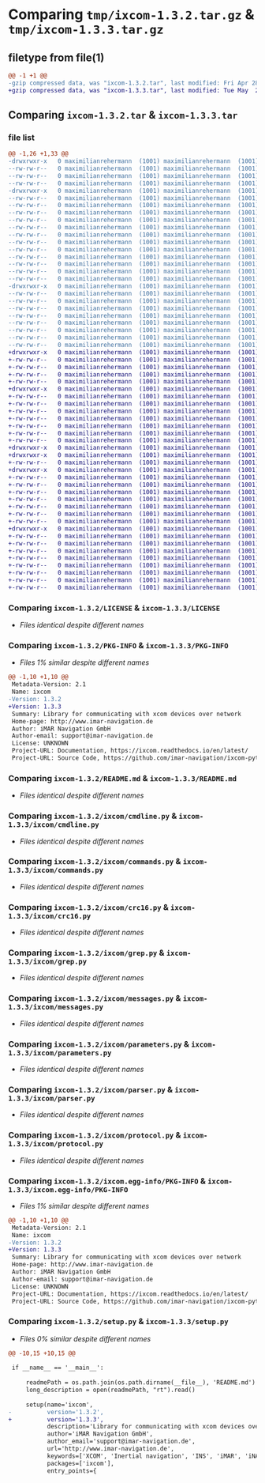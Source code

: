 # Comparing `tmp/ixcom-1.3.2.tar.gz` & `tmp/ixcom-1.3.3.tar.gz`

## filetype from file(1)

```diff
@@ -1 +1 @@
-gzip compressed data, was "ixcom-1.3.2.tar", last modified: Fri Apr 28 16:09:22 2023, max compression
+gzip compressed data, was "ixcom-1.3.3.tar", last modified: Tue May  2 09:29:44 2023, max compression
```

## Comparing `ixcom-1.3.2.tar` & `ixcom-1.3.3.tar`

### file list

```diff
@@ -1,26 +1,33 @@
-drwxrwxr-x   0 maximilianrehermann  (1001) maximilianrehermann  (1001)        0 2023-04-28 16:09:22.349942 ixcom-1.3.2/
--rw-rw-r--   0 maximilianrehermann  (1001) maximilianrehermann  (1001)     1069 2023-04-28 16:07:36.000000 ixcom-1.3.2/LICENSE
--rw-rw-r--   0 maximilianrehermann  (1001) maximilianrehermann  (1001)     1272 2023-04-28 16:09:22.349942 ixcom-1.3.2/PKG-INFO
--rw-rw-r--   0 maximilianrehermann  (1001) maximilianrehermann  (1001)      584 2023-04-28 16:07:36.000000 ixcom-1.3.2/README.md
-drwxrwxr-x   0 maximilianrehermann  (1001) maximilianrehermann  (1001)        0 2023-04-28 16:09:22.349942 ixcom-1.3.2/ixcom/
--rw-rw-r--   0 maximilianrehermann  (1001) maximilianrehermann  (1001)      105 2023-04-28 16:07:36.000000 ixcom-1.3.2/ixcom/__init__.py
--rw-rw-r--   0 maximilianrehermann  (1001) maximilianrehermann  (1001)     9498 2023-04-28 16:07:36.000000 ixcom-1.3.2/ixcom/cmdline.py
--rw-rw-r--   0 maximilianrehermann  (1001) maximilianrehermann  (1001)     1462 2023-04-28 16:07:36.000000 ixcom-1.3.2/ixcom/commands.py
--rw-rw-r--   0 maximilianrehermann  (1001) maximilianrehermann  (1001)     2780 2023-04-28 16:07:36.000000 ixcom-1.3.2/ixcom/crc16.py
--rw-rw-r--   0 maximilianrehermann  (1001) maximilianrehermann  (1001)      304 2023-04-28 16:07:36.000000 ixcom-1.3.2/ixcom/data.py
--rw-rw-r--   0 maximilianrehermann  (1001) maximilianrehermann  (1001)      401 2023-04-28 16:07:36.000000 ixcom-1.3.2/ixcom/exceptions.py
--rw-rw-r--   0 maximilianrehermann  (1001) maximilianrehermann  (1001)     8142 2023-04-28 16:07:36.000000 ixcom-1.3.2/ixcom/grep.py
--rw-rw-r--   0 maximilianrehermann  (1001) maximilianrehermann  (1001)    37317 2023-04-28 16:07:36.000000 ixcom-1.3.2/ixcom/messages.py
--rw-rw-r--   0 maximilianrehermann  (1001) maximilianrehermann  (1001)    37288 2023-04-28 16:07:36.000000 ixcom-1.3.2/ixcom/parameters.py
--rw-rw-r--   0 maximilianrehermann  (1001) maximilianrehermann  (1001)    71125 2023-04-28 16:07:36.000000 ixcom-1.3.2/ixcom/parser.py
--rw-rw-r--   0 maximilianrehermann  (1001) maximilianrehermann  (1001)      273 2023-04-28 16:07:36.000000 ixcom-1.3.2/ixcom/plugin_messages.py
--rw-rw-r--   0 maximilianrehermann  (1001) maximilianrehermann  (1001)    42576 2023-04-28 16:07:36.000000 ixcom-1.3.2/ixcom/protocol.py
-drwxrwxr-x   0 maximilianrehermann  (1001) maximilianrehermann  (1001)        0 2023-04-28 16:09:22.349942 ixcom-1.3.2/ixcom.egg-info/
--rw-rw-r--   0 maximilianrehermann  (1001) maximilianrehermann  (1001)     1272 2023-04-28 16:09:22.000000 ixcom-1.3.2/ixcom.egg-info/PKG-INFO
--rw-rw-r--   0 maximilianrehermann  (1001) maximilianrehermann  (1001)      415 2023-04-28 16:09:22.000000 ixcom-1.3.2/ixcom.egg-info/SOURCES.txt
--rw-rw-r--   0 maximilianrehermann  (1001) maximilianrehermann  (1001)        1 2023-04-28 16:09:22.000000 ixcom-1.3.2/ixcom.egg-info/dependency_links.txt
--rw-rw-r--   0 maximilianrehermann  (1001) maximilianrehermann  (1001)      189 2023-04-28 16:09:22.000000 ixcom-1.3.2/ixcom.egg-info/entry_points.txt
--rw-rw-r--   0 maximilianrehermann  (1001) maximilianrehermann  (1001)       33 2023-04-28 16:09:22.000000 ixcom-1.3.2/ixcom.egg-info/requires.txt
--rw-rw-r--   0 maximilianrehermann  (1001) maximilianrehermann  (1001)        6 2023-04-28 16:09:22.000000 ixcom-1.3.2/ixcom.egg-info/top_level.txt
--rw-rw-r--   0 maximilianrehermann  (1001) maximilianrehermann  (1001)       38 2023-04-28 16:09:22.349942 ixcom-1.3.2/setup.cfg
--rw-rw-r--   0 maximilianrehermann  (1001) maximilianrehermann  (1001)     1890 2023-04-28 16:07:36.000000 ixcom-1.3.2/setup.py
+drwxrwxr-x   0 maximilianrehermann  (1001) maximilianrehermann  (1001)        0 2023-05-02 09:29:44.683617 ixcom-1.3.3/
+-rw-rw-r--   0 maximilianrehermann  (1001) maximilianrehermann  (1001)     1069 2023-05-02 09:26:55.000000 ixcom-1.3.3/LICENSE
+-rw-rw-r--   0 maximilianrehermann  (1001) maximilianrehermann  (1001)       22 2023-05-02 09:26:55.000000 ixcom-1.3.3/MANIFEST.in
+-rw-rw-r--   0 maximilianrehermann  (1001) maximilianrehermann  (1001)     1272 2023-05-02 09:29:44.683617 ixcom-1.3.3/PKG-INFO
+-rw-rw-r--   0 maximilianrehermann  (1001) maximilianrehermann  (1001)      584 2023-05-02 09:26:55.000000 ixcom-1.3.3/README.md
+drwxrwxr-x   0 maximilianrehermann  (1001) maximilianrehermann  (1001)        0 2023-05-02 09:29:44.679617 ixcom-1.3.3/ixcom/
+-rw-rw-r--   0 maximilianrehermann  (1001) maximilianrehermann  (1001)      105 2023-05-02 09:26:55.000000 ixcom-1.3.3/ixcom/__init__.py
+-rw-rw-r--   0 maximilianrehermann  (1001) maximilianrehermann  (1001)     9498 2023-05-02 09:26:55.000000 ixcom-1.3.3/ixcom/cmdline.py
+-rw-rw-r--   0 maximilianrehermann  (1001) maximilianrehermann  (1001)     1462 2023-05-02 09:26:55.000000 ixcom-1.3.3/ixcom/commands.py
+-rw-rw-r--   0 maximilianrehermann  (1001) maximilianrehermann  (1001)     2780 2023-05-02 09:26:55.000000 ixcom-1.3.3/ixcom/crc16.py
+-rw-rw-r--   0 maximilianrehermann  (1001) maximilianrehermann  (1001)      304 2023-05-02 09:26:55.000000 ixcom-1.3.3/ixcom/data.py
+-rw-rw-r--   0 maximilianrehermann  (1001) maximilianrehermann  (1001)      401 2023-05-02 09:26:55.000000 ixcom-1.3.3/ixcom/exceptions.py
+-rw-rw-r--   0 maximilianrehermann  (1001) maximilianrehermann  (1001)     8142 2023-05-02 09:26:55.000000 ixcom-1.3.3/ixcom/grep.py
+drwxrwxr-x   0 maximilianrehermann  (1001) maximilianrehermann  (1001)        0 2023-05-02 09:29:44.679617 ixcom-1.3.3/ixcom/json-files/
+drwxrwxr-x   0 maximilianrehermann  (1001) maximilianrehermann  (1001)        0 2023-05-02 09:29:44.683617 ixcom-1.3.3/ixcom/json-files/messages/
+-rw-rw-r--   0 maximilianrehermann  (1001) maximilianrehermann  (1001)     2982 2023-05-02 09:26:55.000000 ixcom-1.3.3/ixcom/json-files/messages/0x03_inssol.json
+drwxrwxr-x   0 maximilianrehermann  (1001) maximilianrehermann  (1001)        0 2023-05-02 09:29:44.683617 ixcom-1.3.3/ixcom/json-files/parameters/
+-rw-rw-r--   0 maximilianrehermann  (1001) maximilianrehermann  (1001)     4978 2023-05-02 09:26:55.000000 ixcom-1.3.3/ixcom/json-files/parameters/0731_parekf_startupv2.json
+-rw-rw-r--   0 maximilianrehermann  (1001) maximilianrehermann  (1001)     8082 2023-05-02 09:26:55.000000 ixcom-1.3.3/ixcom/json-files/parameters/0760_parekf_imuconfig2.json
+-rw-rw-r--   0 maximilianrehermann  (1001) maximilianrehermann  (1001)    37317 2023-05-02 09:26:55.000000 ixcom-1.3.3/ixcom/messages.py
+-rw-rw-r--   0 maximilianrehermann  (1001) maximilianrehermann  (1001)    37288 2023-05-02 09:26:55.000000 ixcom-1.3.3/ixcom/parameters.py
+-rw-rw-r--   0 maximilianrehermann  (1001) maximilianrehermann  (1001)    71125 2023-05-02 09:26:55.000000 ixcom-1.3.3/ixcom/parser.py
+-rw-rw-r--   0 maximilianrehermann  (1001) maximilianrehermann  (1001)      273 2023-05-02 09:26:55.000000 ixcom-1.3.3/ixcom/plugin_messages.py
+-rw-rw-r--   0 maximilianrehermann  (1001) maximilianrehermann  (1001)    42576 2023-05-02 09:26:55.000000 ixcom-1.3.3/ixcom/protocol.py
+drwxrwxr-x   0 maximilianrehermann  (1001) maximilianrehermann  (1001)        0 2023-05-02 09:29:44.683617 ixcom-1.3.3/ixcom.egg-info/
+-rw-rw-r--   0 maximilianrehermann  (1001) maximilianrehermann  (1001)     1272 2023-05-02 09:29:44.000000 ixcom-1.3.3/ixcom.egg-info/PKG-INFO
+-rw-rw-r--   0 maximilianrehermann  (1001) maximilianrehermann  (1001)      581 2023-05-02 09:29:44.000000 ixcom-1.3.3/ixcom.egg-info/SOURCES.txt
+-rw-rw-r--   0 maximilianrehermann  (1001) maximilianrehermann  (1001)        1 2023-05-02 09:29:44.000000 ixcom-1.3.3/ixcom.egg-info/dependency_links.txt
+-rw-rw-r--   0 maximilianrehermann  (1001) maximilianrehermann  (1001)      189 2023-05-02 09:29:44.000000 ixcom-1.3.3/ixcom.egg-info/entry_points.txt
+-rw-rw-r--   0 maximilianrehermann  (1001) maximilianrehermann  (1001)       33 2023-05-02 09:29:44.000000 ixcom-1.3.3/ixcom.egg-info/requires.txt
+-rw-rw-r--   0 maximilianrehermann  (1001) maximilianrehermann  (1001)        6 2023-05-02 09:29:44.000000 ixcom-1.3.3/ixcom.egg-info/top_level.txt
+-rw-rw-r--   0 maximilianrehermann  (1001) maximilianrehermann  (1001)       38 2023-05-02 09:29:44.683617 ixcom-1.3.3/setup.cfg
+-rw-rw-r--   0 maximilianrehermann  (1001) maximilianrehermann  (1001)     1890 2023-05-02 09:26:55.000000 ixcom-1.3.3/setup.py
```

### Comparing `ixcom-1.3.2/LICENSE` & `ixcom-1.3.3/LICENSE`

 * *Files identical despite different names*

### Comparing `ixcom-1.3.2/PKG-INFO` & `ixcom-1.3.3/PKG-INFO`

 * *Files 1% similar despite different names*

```diff
@@ -1,10 +1,10 @@
 Metadata-Version: 2.1
 Name: ixcom
-Version: 1.3.2
+Version: 1.3.3
 Summary: Library for communicating with xcom devices over network
 Home-page: http://www.imar-navigation.de
 Author: iMAR Navigation GmbH
 Author-email: support@imar-navigation.de
 License: UNKNOWN
 Project-URL: Documentation, https://ixcom.readthedocs.io/en/latest/
 Project-URL: Source Code, https://github.com/imar-navigation/ixcom-python
```

### Comparing `ixcom-1.3.2/README.md` & `ixcom-1.3.3/README.md`

 * *Files identical despite different names*

### Comparing `ixcom-1.3.2/ixcom/cmdline.py` & `ixcom-1.3.3/ixcom/cmdline.py`

 * *Files identical despite different names*

### Comparing `ixcom-1.3.2/ixcom/commands.py` & `ixcom-1.3.3/ixcom/commands.py`

 * *Files identical despite different names*

### Comparing `ixcom-1.3.2/ixcom/crc16.py` & `ixcom-1.3.3/ixcom/crc16.py`

 * *Files identical despite different names*

### Comparing `ixcom-1.3.2/ixcom/grep.py` & `ixcom-1.3.3/ixcom/grep.py`

 * *Files identical despite different names*

### Comparing `ixcom-1.3.2/ixcom/messages.py` & `ixcom-1.3.3/ixcom/messages.py`

 * *Files identical despite different names*

### Comparing `ixcom-1.3.2/ixcom/parameters.py` & `ixcom-1.3.3/ixcom/parameters.py`

 * *Files identical despite different names*

### Comparing `ixcom-1.3.2/ixcom/parser.py` & `ixcom-1.3.3/ixcom/parser.py`

 * *Files identical despite different names*

### Comparing `ixcom-1.3.2/ixcom/protocol.py` & `ixcom-1.3.3/ixcom/protocol.py`

 * *Files identical despite different names*

### Comparing `ixcom-1.3.2/ixcom.egg-info/PKG-INFO` & `ixcom-1.3.3/ixcom.egg-info/PKG-INFO`

 * *Files 1% similar despite different names*

```diff
@@ -1,10 +1,10 @@
 Metadata-Version: 2.1
 Name: ixcom
-Version: 1.3.2
+Version: 1.3.3
 Summary: Library for communicating with xcom devices over network
 Home-page: http://www.imar-navigation.de
 Author: iMAR Navigation GmbH
 Author-email: support@imar-navigation.de
 License: UNKNOWN
 Project-URL: Documentation, https://ixcom.readthedocs.io/en/latest/
 Project-URL: Source Code, https://github.com/imar-navigation/ixcom-python
```

### Comparing `ixcom-1.3.2/setup.py` & `ixcom-1.3.3/setup.py`

 * *Files 0% similar despite different names*

```diff
@@ -10,15 +10,15 @@
 
 if __name__ == '__main__':
 
     readmePath = os.path.join(os.path.dirname(__file__), 'README.md')
     long_description = open(readmePath, "rt").read()
 
     setup(name='ixcom',
-          version='1.3.2',
+          version='1.3.3',
           description='Library for communicating with xcom devices over network',
           author='iMAR Navigation GmbH',
           author_email='support@imar-navigation.de',
           url='http://www.imar-navigation.de',
           keywords=['XCOM', 'Inertial navigation', 'INS', 'iMAR', 'iNAT', 'GNSS', 'GPS', 'AHRS'],
           packages=['ixcom'],
           entry_points={
```

